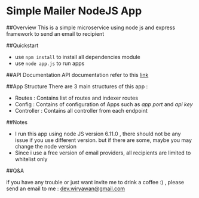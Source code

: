 # Simple Mailer NodeJS App

##Overview
  This is a simple microservice using node js and express framework to send an email to recipient

##Quickstart    
- use `npm install` to install all dependencies module
- use `node app.js` to run apps

##API Documentation
API documentation refer to this [link](http://api.atmaji.id/node-simple-mailer/documentation/) 

##App Structure
There are 3 main structures of this app :

- Routes : Contains list of routes and indexer routes
- Config : Contains of configuration of Apps such as _app port_ and _api key_
- Controller : Contains all controller from each endpoint

##Notes

- I run this app using node JS version 6.11.0 , there should not be any issue if you use different version. but if there are some, maybe you may change the node version
- Since i use a free version of email providers, all recipients are limited to whitelist only

##Q&A

if you have any trouble or just want invite me to drink a coffee :) , please send an email to me : dev.wiryawan@gmail.com